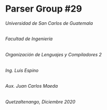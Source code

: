 # Parser Group #29

###### Universidad de San Carlos de Guatemala

###### Facultad de Ingeniería

###### Organización de Lenguajes y Compiladores 2

###### Ing. Luis Espino

###### Aux. Juan Carlos Maeda

###### Quetzaltenango, Diciembre 2020
